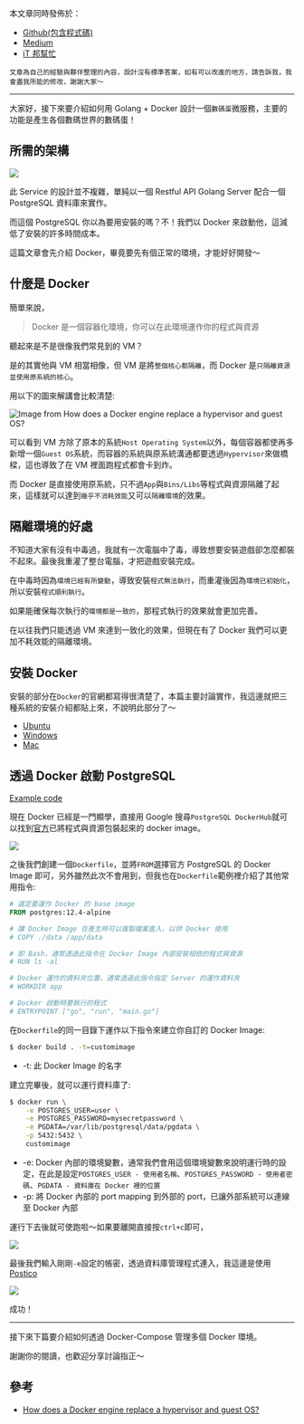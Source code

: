 本文章同時發佈於：

- [Github(包含程式碼)](https://github.com/superj80820/2020-ithelp-contest/blob/master/DAY03)
- [Medium]()
- [iT 邦幫忙]()

```
文章為自己的經驗與夥伴整理的內容，設計沒有標準答案，如有可以改進的地方，請告訴我，我會盡我所能的修改，謝謝大家～
```

---

大家好，接下來要介紹如何用 Golang + Docker 設計一個`數碼蛋`微服務，主要的功能是產生各個數碼世界的數碼蛋！

## 所需的架構

[//]: # "(./digimon-service.drawio.png)"

![](https://i.imgur.com/fRsQy4d.png)

此 Service 的設計並不複雜，單純以一個 Restful API Golang Server 配合一個 PostgreSQL 資料庫來實作。

而這個 PostgreSQL 你以為要用安裝的嗎？不！我們以 Docker 來啟動他，這減低了安裝的許多時間成本。

這篇文章會先介紹 Docker，畢竟要先有個正常的環境，才能好好開發～

## 什麼是 Docker

簡單來說，

> Docker 是一個容器化環境，你可以在此環境運作你的程式與資源

聽起來是不是很像我們常見到的 VM？

是的其實他與 VM 相當相像，但 VM 是將`整個核心都隔離`，而 Docker 是`只隔離資源並使用原系統的核心`。

用以下的圖來解講會比較清楚:

![Image from How does a Docker engine replace a hypervisor and guest OS?](https://i.imgur.com/wTJkcr9.png)

可以看到 VM 方除了原本的系統`Host Operating System`以外，每個容器都使再多新增一個`Guest OS`系統，而容器的系統與原系統溝通都要透過`Hypervisor`來做橋樑，這也導致了在 VM 裡面跑程式都會卡到炸。

而 Docker 是直接使用原系統，只不過`App`與`Bins/Libs`等程式與資源隔離了起來，這樣就可以達到`幾乎不消耗效能`又可以`隔離環境`的效果。

## 隔離環境的好處

不知道大家有沒有中毒過，我就有一次電腦中了毒，導致想要安裝遊戲卻怎麼都裝不起來。最後我重灌了整台電腦，才把遊戲安裝完成。

在中毒時因為`環境已經有所變動`，導致安裝`程式無法執行`，而重灌後因為`環境已初始化`，所以安裝`程式順利執行`。

如果能確保每次執行的`環境都是一致的`，那程式執行的效果就會更加完善。

在以往我們只能透過 VM 來達到一致化的效果，但現在有了 Docker 我們可以更加不耗效能的隔離環境。

## 安裝 Docker

安裝的部分在`Docker`的官網都寫得很清楚了，本篇主要討論實作，我這邊就把三種系統的安裝介紹都貼上來，不說明此部分了～

- [Ubuntu](https://docs.docker.com/engine/install/ubuntu/)
- [Windows](https://docs.docker.com/docker-for-windows/install/)
- [Mac](https://docs.docker.com/docker-for-mac/install/)

## 透過 Docker 啟動 PostgreSQL

[Example code](https://github.com/superj80820/2020-ithelp-contest/blob/master/DAY03)

現在 Docker 已經是一門顯學，直接用 Google 搜尋`PostgreSQL DockerHub`就可以找到[官方](https://hub.docker.com/_/postgres)已將程式與資源包裝起來的 docker image。

![](https://i.imgur.com/FSlvalB.png)

之後我們創建一個`Dockerfile`，並將`FROM`選擇官方 PostgreSQL 的 Docker Image 即可，另外雖然此次不會用到，但我也在`Dockerfile`範例裡介紹了其他常用指令:

```Dockerfile
# 選定要運作 Docker 的 base image
FROM postgres:12.4-alpine

# 讓 Docker Image 在產生時可以複製檔案進入，以供 Docker 使用
# COPY ./data /app/data

# 即 Bash，通常透過此指令在 Docker Image 內部安裝相依的程式與資源
# RUN ls -al

# Docker 運作的資料夾位置，通常透過此指令指定 Server 的運作資料夾
# WORKDIR app

# Docker 啟動時要執行的程式
# ENTRYPOINT ["go", "run", "main.go"]
```

在`Dockerfile`的同一目錄下運作以下指令來建立你自訂的 Docker Image:

```bash
$ docker build . -t=customimage
```

- -t: 此 Docker Image 的名字

建立完畢後，就可以運行資料庫了:

```bash
$ docker run \
    -e POSTGRES_USER=user \
    -e POSTGRES_PASSWORD=mysecretpassword \
    -e PGDATA=/var/lib/postgresql/data/pgdata \
    -p 5432:5432 \
    customimage
```

- -e: Docker 內部的環境變數，通常我們會用這個環境變數來說明運行時的設定，在此是設定`POSTGRES_USER - 使用者名稱`、`POSTGRES_PASSWORD - 使用者密碼`、`PGDATA - 資料庫在 Docker 裡的位置`
- -p: 將 Docker 內部的 port mapping 到外部的 port，已讓外部系統可以連線至 Docker 內部

運行下去後就可使跑啦～如果要離開直接按`ctrl+c`即可，

![](https://i.imgur.com/cUOm1AX.png)

最後我們輸入剛剛`-e`設定的帳密，透過資料庫管理程式連入，我這邊是使用[Postico](https://eggerapps.at/postico/)

![](https://i.imgur.com/CQqVXYH.png)

成功！

---

接下來下篇要介紹如何透過 Docker-Compose 管理多個 Docker 環境。

謝謝你的閱讀，也歡迎分享討論指正～

## 參考

- [How does a Docker engine replace a hypervisor and guest OS?](https://stackoverflow.com/questions/43929345/how-does-a-docker-engine-replace-a-hypervisor-and-guest-os)
